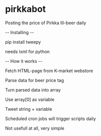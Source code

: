 # pirkkabot
Posting the price of Pirkka III-beer daily

-- Installing --

pip install tweepy

needs lxml for python

-- How it works -- 

Fetch HTML-page from K-market webstore

Parse data for beer price tag

Turn parsed data into array

Use array[0] as variable 

Tweet string + variable

Scheduled cron jobs will trigger scripts daily

Not usefull at all, very simple

